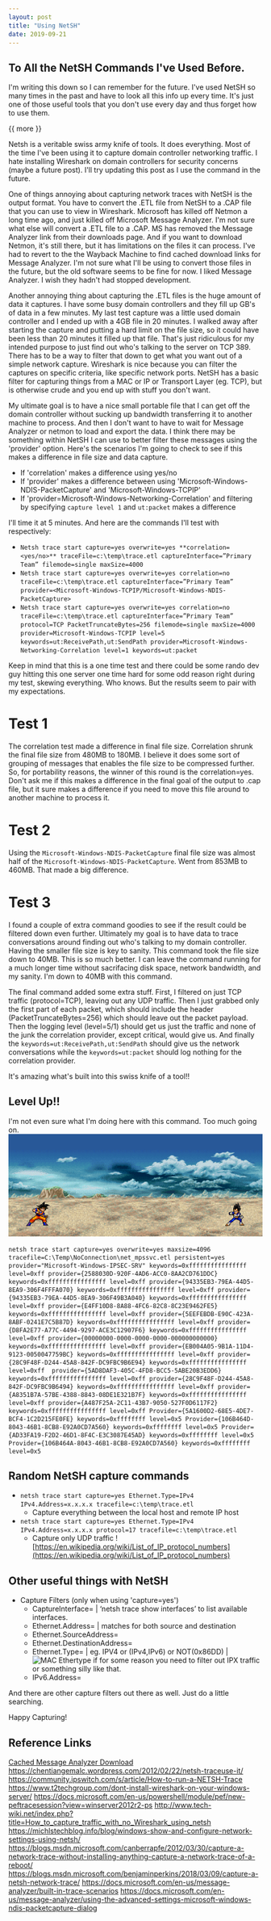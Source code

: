 ```yaml
---
layout: post
title: "Using NetSH"
date: 2019-09-21
---
```


## To All the NetSH Commands I've Used Before.  

I'm writing this down so I can remember for the future.  I've used NetSH so many times in the past and have to look all this info up every time.  It's just one of those useful tools that you don't use every day and thus forget how to use them.  

{{ more }}

Netsh is a veritable swiss army knife of tools.  It does everything.  Most of the time I've been using it to capture domain controller networking traffic.  I hate installing Wireshark on domain controllers for security concerns (maybe a future post).  I'll try updating this post as I use the command in the future.


One of things annoying about capturing network traces with NetSH is the output format.  You have to convert the .ETL file from NetSH to a .CAP file that you can use to view in Wireshark.  Microsoft has killed off Netmon a long time ago, and just killed off Microsoft Message Analyzer.  I'm not sure what else will convert a .ETL file to a .CAP.  MS has removed the Message Analyzer link from their downloads page.  And if you want to download Netmon, it's still there, but it has limitations on the files it can process.  I've had to revert to the the Wayback Machine to find cached download links for Message Analyzer.  I'm not sure what I'll be using to convert those files in the future, but the old software seems to be fine for now.  I liked Message Analyzer.  I wish they hadn't had stopped development.

Another annoying thing about capturing the .ETL files is the huge amount of data it captures.  I have some busy domain controllers and they fill up GB's of data in a few minutes.  My last test capture was a little used domain controller and I ended up with a 4GB file in 20 minutes.  I walked away after starting the capture and putting a hard limit on the file size, so it could have been less than 20 minutes it filled up that file.  That's just ridiculous for my intended purpose to just find out who's talking to the server on TCP 389.  There has to be a way to filter that down to get what you want out of a simple network capture.  Wireshark is nice because you can filter the captures on specific criteria, like specific network ports.  NetSH has a basic filter for capturing things from a MAC or IP or Transport Layer (eg. TCP), but is otherwise crude and you end up with stuff you don't want.

My ultimate goal is to have a nice small portable file that I can get off the domain controller without sucking up bandwidth transferring it to another machine to process.  And then I don't want to have to wait for Message Analyzer or netmon to load and export the data.  I think there may be something within NetSH I can use to better filter these messages using the 'provider' option.  Here's the scenarios I'm going to check to see if this makes a difference in file size and data capture.

* If 'correlation' makes a difference using yes/no
* If 'provider' makes a difference between using 'Microsoft-Windows-NDIS-PacketCapture' and 'Microsoft-Windows-TCPIP'
* If 'provider=Microsoft-Windows-Networking-Correlation' and filtering by specifying ```capture level 1``` and ```ut:packet``` makes a difference

I'll time it at 5 minutes.  And here are the commands I'll test with respectively:

* ```Netsh trace start capture=yes overwrite=yes **correlation=<yes/no>** traceFile=c:\temp\trace.etl captureInterface=”Primary Team” filemode=single maxSize=4000```
* ```Netsh trace start capture=yes overwrite=yes correlation=no traceFile=c:\temp\trace.etl captureInterface=”Primary Team” provider=<Microsoft-Windows-TCPIP/Microsoft-Windows-NDIS-PacketCapture> ```
* ```Netsh trace start capture=yes overwrite=yes correlation=no traceFile=c:\temp\trace.etl captureInterface=”Primary Team” protocol=TCP PacketTruncateBytes=256 filemode=single maxSize=4000 provider=Microsoft-Windows-TCPIP level=5 keywords=ut:ReceivePath,ut:SendPath provider=Microsoft-Windows-Networking-Correlation level=1 keywords=ut:packet ```

Keep in mind that this is a one time test and there could be some rando dev guy hitting this one server one time hard for some odd reason right during my test, skewing everything.  Who knows.  But the results seem to pair with my expectations.

# Test 1
The correlation test made a difference in final file size.  Correlation shrunk the final file size from 480MB to 180MB.  I believe it does some sort of grouping of messages that enables the file size to be compressed further.  So, for portability reasons, the winner of this round is the correlation=yes.  Don't ask me if this makes a difference in the final goal of the output to .cap file, but it sure makes a difference if you need to move this file around to another machine to process it.

# Test 2
Using the ```Microsoft-Windows-NDIS-PacketCapture``` final file size was almost half of the ```Microsoft-Windows-NDIS-PacketCapture```.  Went from 853MB to 460MB.  That made a big difference.  

# Test 3
I found a couple of extra command goodies to see if the result could be filtered down even further.  Ultimately my goal is to have data to trace conversations around finding out who's talking to my domain controller.  Having the smaller file size is key to sanity.  This command took the file size down to 40MB.  This is so much better.  I can leave the command running for a much longer time without sacrifacing disk space, network bandwidth, and my sanity.  I'm down to 40MB with this command.

The final command added some extra stuff.  First, I filtered on just TCP traffic (protocol=TCP), leaving out any UDP traffic.  Then I just grabbed only the first part of each packet, which should include the header (PacketTruncateBytes=256) which should leave out the packet payload.  Then the logging level (level=5/1) should get us just the traffic and none of the junk the correlation provider, except critical, would give us.  And finally the ```keywords=ut:ReceivePath,ut:SendPath``` should give us the network conversations while the ```keywords=ut:packet``` should log nothing for the correlation provider.

It's amazing what's built into this swiss knife of a tool!!

## Level Up!!

I'm not even sure what I'm doing here with this command.  Too much going on.
![Alt LevelUp](https://raw.githubusercontent.com/soccershoe/JustAnotherAdmin/master/images/nextlevel.gif)

```
netsh trace start capture=yes overwrite=yes maxsize=4096 tracefile=C:\Temp\NoConnection\net_mpssvc.etl persistent=yes provider="Microsoft-Windows-IPSEC-SRV" keywords=0xffffffffffffffff level=0xff provider={2588030D-920F-4AD6-ACC0-8AA2CD761DDC} keywords=0xffffffffffffffff level=0xff provider={94335EB3-79EA-44D5-8EA9-306F4FFFA070} keywords=0xffffffffffffffff level=0xff provider={94335EB3-79EA-44D5-8EA9-306F49B3A040} keywords=0xffffffffffffffff level=0xff provider={E4FF10D8-8A88-4FC6-82C8-8C23E9462FE5} keywords=0xffffffffffffffff level=0xff provider={5EEFEBDB-E90C-423A-8ABF-0241E7C5B87D} keywords=0xffffffffffffffff level=0xff provider={D8FA2E77-A77C-4494-9297-ACE3C12907F6} keywords=0xffffffffffffffff level=0xff provider={00000000-0000-0000-0000-000000000000} keywords=0xffffffffffffffff level=0xff provider={EB004A05-9B1A-11D4-9123-0050047759BC} keywords=0xffffffffffffffff level=0xff provider={28C9F48F-D244-45A8-842F-DC9FBC9B6E94} keywords=0xffffffffffffffff level=0xff  provider={5AD8DAF3-405C-4FD8-BCC5-5ABE20B3EDD6} keywords=0xffffffffffffffff level=0xff provider={28C9F48F-D244-45A8-842F-DC9FBC9B6494} keywords=0xffffffffffffffff level=0xff provider={A8351B7A-57BE-4388-8843-08DE1E321B7F} keywords=0xffffffffffffffff level=0xff provider={A487F25A-2C11-43B7-9050-527F0D6117F2} keywords=0xffffffffffffffff level=0xff Provider={5A1600D2-68E5-4DE7-BCF4-1C2D215FE0FE} keywords=0xffffffff level=0x5 Provider={106B464D-8043-46B1-8CB8-E92A0CD7A560} keywords=0xffffffff level=0x5 Provider={AD33FA19-F2D2-46D1-8F4C-E3C3087E45AD} keywords=0xffffffff level=0x5 Provider={106B464A-8043-46B1-8CB8-E92A0CD7A560} keywords=0xffffffff level=0x5
```

## Random NetSH capture commands

* ```netsh trace start capture=yes Ethernet.Type=IPv4 IPv4.Address=x.x.x.x tracefile=c:\temp\trace.etl```
  * Capture everything between the local host and remote IP host
* ```netsh trace start capture=yes Ethernet.Type=IPv4 IPv4.Address=x.x.x.x protocol=17 tracefile=c:\temp\trace.etl```
  * Capture only UDP traffic ![https://en.wikipedia.org/wiki/List_of_IP_protocol_numbers](https://en.wikipedia.org/wiki/List_of_IP_protocol_numbers)

## Other useful things with NetSH

* Capture Filters (only when using 'capture=yes')
  * CaptureInterface=<interface name or GUID> | ‘netsh trace show interfaces’ to list available interfaces.
  * Ethernet.Address=<MAC address> | matches for both source and destination
  * Ethernet.SourceAddress=<MAC address>
  * Ethernet.DestinationAddress=<MAC address>
  * Ethernet.Type=<ethertype> | eg. IPV4 or (IPv4,IPv6) or NOT(0x86DD) | ![MAC Ethertype](https://en.wikipedia.org/wiki/EtherType#Examples) if for some reason you need to filter out IPX traffic or something silly like that.
  * IPv6.Address=<IPv6 address>

And there are other capture filters out there as well.  Just do a little searching. 

Happy Capturing!


## Reference Links
[Cached Message Analyzer Download](https://web.archive.org/web/20191106164517/http://www.microsoft.com/en-us/download/details.aspx?id=44226)
<https://chentiangemalc.wordpress.com/2012/02/22/netsh-traceuse-it/>
<https://community.ipswitch.com/s/article/How-to-run-a-NETSH-Trace>
<https://www.t2techgroup.com/dont-install-wireshark-on-your-windows-server/>
<https://docs.microsoft.com/en-us/powershell/module/pef/new-peftracesession?view=winserver2012r2-ps>
<http://www.tech-wiki.net/index.php?title=How_to_capture_traffic_with_no_Wireshark_using_netsh>
<https://michlstechblog.info/blog/windows-show-and-configure-network-settings-using-netsh/>
<https://blogs.msdn.microsoft.com/canberrapfe/2012/03/30/capture-a-network-trace-without-installing-anything-capture-a-network-trace-of-a-reboot/>
<https://blogs.msdn.microsoft.com/benjaminperkins/2018/03/09/capture-a-netsh-network-trace/>
<https://docs.microsoft.com/en-us/message-analyzer/built-in-trace-scenarios>
<https://docs.microsoft.com/en-us/message-analyzer/using-the-advanced-settings-microsoft-windows-ndis-packetcapture-dialog>

